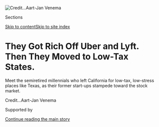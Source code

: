 <div id="app">

<div>

<div>

<div>

</div>

<div data-aria-hidden="false">

<div id="site-content" data-role="main">

<div>

<div class="css-1aor85t" style="opacity:0.000000001;z-index:-1;visibility:hidden">

<div class="css-1hqnpie">

<div class="css-epjblv">

<span class="css-17xtcya">[Technology](/section/technology)</span><span class="css-x15j1o">|</span><span class="css-fwqvlz">They
Got Rich Off Uber and Lyft. Then They Moved to Low-Tax
States.</span>

</div>

<div class="css-k008qs">

<div class="css-1iwv8en">

<span class="css-18z7m18"></span>

<div>

</div>

</div>

<span class="css-1n6z4y">https://nyti.ms/2H8odAU</span>

<div class="css-1705lsu">

<div class="css-4xjgmj">

<div class="css-4skfbu" data-role="toolbar" data-aria-label="Social Media Share buttons, Save button, and Comments Panel with current comment count" data-testid="share-tools">

  - 
  - 
  - 
  - 
    
    <div class="css-6n7j50">
    
    </div>

  - 
  - 

</div>

</div>

</div>

</div>

</div>

</div>

<div id="NYT_TOP_BANNER_REGION" class="css-11qgg8s">

</div>

<div id="fullBleedHeaderContent">

<div class="css-n4ws9g">

![<span class="css-cnj6d5 e1z0qqy90" itemprop="copyrightHolder"><span class="css-1ly73wi e1tej78p0">Credit...</span><span><span>Aart-Jan
Venema</span></span></span>](https://static01.graylady3jvrrxbe.onion/images/2019/05/12/business/03UBERRICH/00UBERRICH-articleLarge.jpg?quality=75&auto=webp&disable=upscale)

</div>

<div class="css-a3jxye">

<div class="css-6cn7ki">

<div class="NYTAppHideMasthead css-1bcu9v6 e1suatyy0">

<div class="section css-1o1qe8k e1suatyy2">

<div class="css-cu5p7t er09x8g0">

<div class="css-6n7j50">

</div>

<span class="css-1dv1kvn">Sections</span>

[Skip to content](#site-content)[Skip to site index](#site-index)

</div>

<div class="css-10698na e1huz5gh0">

</div>

</div>

</div>

<div class="css-1sojcmr ehdk2mb0">

# They Got Rich Off Uber and Lyft. Then They Moved to Low-Tax States.

</div>

Meet the semiretired millennials who left California for low-tax,
low-stress places like Texas, as their former start-ups stampede toward
the stock
market.

</div>

</div>

<div class="css-nwzfg5 e1gnum310">

<span class="css-1f9pvn2 technology"></span><span class="css-cnj6d5 e1z0qqy90" itemprop="copyrightHolder"><span class="css-1ly73wi e1tej78p0">Credit...</span><span><span>Aart-Jan
Venema</span></span></span>

</div>

<div id="sponsor-wrapper" class="css-1hyfx7x">

<div id="sponsor-slug" class="css-19vbshk">

Supported by

</div>

[Continue reading the main
story](#after-sponsor)

<div id="sponsor" class="ad sponsor-wrapper" style="text-align:center;height:100%;display:block">

</div>

<div id="after-sponsor">

</div>

</div>

<div class="css-1wx1auc e1gnum311">

<div class="css-18e8msd">

<div class="css-vp77d3 epjyd6m0">

<div class="css-1baulvz">

By [<span class="css-1baulvz last-byline" itemprop="name">Kate
Conger</span>](https://www.nytimes3xbfgragh.onion/by/kate-conger)

</div>

</div>

  - May 9,
    2019

  - 
    
    <div class="css-4xjgmj">
    
    <div class="css-d8bdto" data-role="toolbar" data-aria-label="Social Media Share buttons, Save button, and Comments Panel with current comment count" data-testid="share-tools">
    
      - 
      - 
      - 
      - 
        
        <div class="css-6n7j50">
        
        </div>
    
      - 
      - 
    
    </div>
    
    </div>

</div>

</div>

</div>

<div class="section meteredContent css-1r7ky0e" name="articleBody" itemprop="articleBody">

<div class="css-1fanzo5 StoryBodyCompanionColumn">

<div class="css-53u6y8">

AUSTIN, Tex. — Brian McMullen’s only plan on a Thursday afternoon in
March was to watch as many college basketball games as possible. Parked
inside his neighborhood bar and grill and eating brunch tacos, he
followed one game on the restaurant’s TV screen while another streamed
on his iPhone.

As the games played out, Mr. McMullen talked about his new life in
Austin, Tex., where he had moved last October from San Francisco. Some
of his biggest activities since then: reading the Harry Potter series
for the first time and spending more than 100 hours completing “Dragon
Quest,” a role-playing video game. He was also working out a lot, he
said, and teaching himself a coding language to create his own games.

For his medium-term goals, Mr. McMullen said, he and his new wife had
been planning to honeymoon in Japan for a month. But they decided to cut
the trip short to fly to San Francisco to meet friends for the opening
night of “Avengers: Endgame” in April, at one point discussing whether
to rent out an entire showing. (They did not.)

“I’m currently taking time off for myself,” he said.

Mr. McMullen, 33, is part of an exclusive club: the semiretired tech
millennial who left California after getting rich. Like many in this
group, he is a newly minted multimillionaire who became wealthy by
working for high-profile San Francisco start-ups like Uber and Lyft,
which are now [about to
go](https://www.nytimes3xbfgragh.onion/2019/04/26/technology/uber-ipo-valuation-price-range.html?rref=collection%2Fbyline%2Fkate-conger&action=click&contentCollection=undefined&region=stream&module=stream_unit&version=latest&contentPlacement=1&pgtype=collection)
or have [just gone
public](https://www.nytimes3xbfgragh.onion/2019/03/29/technology/lyft-stock-price.html).
Once their wealth was assured, these tech workers quit the companies and
fled California, which has the nation’s highest state income tax, at
more than 13 percent, to reside in lower-tax states like Texas and
Florida, where there is no personal state income tax.

</div>

</div>

<div class="css-1fanzo5 StoryBodyCompanionColumn">

<div class="css-53u6y8">

“There are a number of places people could go where there’s tax
benefits,” said Mr. McMullen, who joined Uber in 2011 and is tallied in
the company’s system as employee No. 16. “The timing is good in terms of
relocating prior to I.P.O.”

He ticked off Washington and Florida as places where people could have
also saved on taxes. Uber employees who have decamped from San Francisco
to Austin stay in touch through an email list called “Camp Austin”; they
recently discussed visiting the rodeo, he
said.

</div>

</div>

<div class="css-1sngw6j">

[](https://www.nytimes3xbfgragh.onion/interactive/2019/business/dealbook/ipo-investors.html)

<div class="css-1eoytci">

![](https://static01.graylady3jvrrxbe.onion/images/2019/03/27/business/ipo-payday-still-promo/ipo-payday-still-promo-articleLarge-v2.jpg)

</div>

<div class="css-1rha1bf">

## Who’s Getting Rich When Uber, Slack and Other ‘Unicorns’ Go Public

Highly valued tech start-ups are going public this year, and their
debuts promise to generate big paydays for employees and investors. Here
are what some of their stakes are worth at their I.P.O.s.

</div>

</div>

<div class="css-1fanzo5 StoryBodyCompanionColumn">

<div class="css-53u6y8">

In fleeing California, these millennial millionaires are following a
well-worn tradition. Over the years, many who made a fortune off Silicon
Valley skedaddled to lower-tax locations where they could better protect
their wealth. After the late 1990s dot-com frenzy, Jim Clark, a founder
of Netscape, relocated to Florida. Eduardo Saverin, a Facebook
co-founder, departed the United States altogether: He moved to Singapore
and gave up his American citizenship before the social network’s [2012
initial public
offering](https://dealbook.nytimes3xbfgragh.onion/2012/05/17/facebook-raises-16-billion-in-i-p-o/).

J.T. Forbus, a tax manager at Bogdan & Frasco in San Francisco, said he
has been fielding more questions from tech workers about how moving out
of state could help sidestep high taxes, especially as their [companies
stampede toward the stock
market](https://www.nytimes3xbfgragh.onion/2019/04/18/technology/pinterest-stock.html).
Many tech workers are compensated with stock, which is generally doled
out over four years but can trigger a hefty tax bill when it “vests,” or
is earned, and when it is sold.

</div>

</div>

<div class="css-1fanzo5 StoryBodyCompanionColumn">

<div class="css-53u6y8">

“It seems to be a question that kind of pops up when an I.P.O. is
happening and someone has substantial shares and could have millions of
dollars coming their way,” Mr. Forbus said.

The sheltering move is well known by the California Franchise Tax Board,
the state agency responsible for tax collection. In its guide for
Californians who are compensated with equity and plan to move out of
state, it walked people through various potential tax scenarios using
low-tax states like Texas, Florida and Nevada as examples.

To avoid paying California taxes when they eventually sell their shares,
residents truly have to move out of state. California imposes an income
tax on shares vested in the state, but does not tax stock that is sold
after someone moves away.

Some tech employees wrongly assume that simply setting up a P.O. box in
another state will be enough to lower their tax bill, Mr. Forbus said.
Others who choose to split their time between a low-tax state and
Silicon Valley end up keeping detailed calendars and flight logs, in
case they have to prove their whereabouts during an audit. Mr. Forbus
said he has ended up advising some techies to leave California to
decrease their tax bill, such as one couple who struggled to find a home
in their preferred location within their $2.5 million price range.

The New York Times recently interviewed seven former Uber and Lyft
employees who moved to lower-tax locales. Some declined to speak on the
record, citing concerns that talking frankly about their finances would
hurt their chances with future tech employers, or make them audit
targets. (Uber and Lyft declined to comment.)

</div>

</div>

<div class="css-79elbk" data-testid="photoviewer-wrapper">

<div class="css-z3e15g" data-testid="photoviewer-wrapper-hidden">

</div>

<div class="css-1a48zt4 ehw59r15" data-testid="photoviewer-children">

![<span class="css-16f3y1r e13ogyst0" data-aria-hidden="true">Brian
McMullen, a former Uber employee, in 2011. “I’m currently taking time
off for myself,” he
said.</span><span class="css-cnj6d5 e1z0qqy90" itemprop="copyrightHolder"><span class="css-1ly73wi e1tej78p0">Credit...</span><span>Robyn
Twomey/Redux
Pictures</span></span>](https://static01.graylady3jvrrxbe.onion/images/2019/05/09/business/09uberrich5/09uberrich4-articleLarge.jpg?quality=75&auto=webp&disable=upscale)

</div>

</div>

<div class="css-1fanzo5 StoryBodyCompanionColumn">

<div class="css-53u6y8">

Many argued that their primary motivation for leaving was a
disillusionment with tech-obsessed San Francisco, and that taxes were
not their main concern. Still, none had chosen to move to a high-tax
jurisdiction like New York or Massachusetts. In a recent [study of
California tax
data](https://inequality.stanford.edu/sites/default/files/millionaire-migration-california-impact-top-tax-rates.pdf),
Stanford University researchers found that high tax rates alone do not
cause millionaires to leave the state, and that migration increases
during stressful lifestyle changes.

</div>

</div>

<div class="css-1fanzo5 StoryBodyCompanionColumn">

<div class="css-53u6y8">

Most of the people The Times spoke to were putting their new wealth to
use, buying houses and planning vacations. Several had made vanity
purchases, such as Teslas. One had acquired an artsy dance hall in Texas
as a residence, which included a bathtub in the middle of a bedroom.
Most were taking long sabbaticals from work and experimenting with new
diets, exercise and meditation. A few had launched their own start-ups.

“It’s almost a new generation of millennial retirement,” said Tyler
Mann, 31, who worked at file-hosting service Dropbox and made several
hundred thousand dollars from the company, which went public last year.
He moved to Austin 18 months ago and has since founded his own start-up.

Many tech millennial millionaires said they were relieved to be out of
San Francisco, which has [gotten increasingly
expensive](https://www.nytimes3xbfgragh.onion/2019/03/07/style/uber-ipo-san-francisco-rich.html),
crowded and filled with carbon-copy tech bros who drone on about their
start-ups. They talked about how they were resetting their lives, how
stressed they had been in tech and how they were getting over burnout.
They talked about the tech parties they had attended and complained that
the celebrations revolved around work.

“It got monotonous,” said Nathan Rodriguez, 30, one of Lyft’s first 50
employees, who last year traded San Francisco for Austin. “I got tired
of the keeping-up-with-the-Joneses feeling you have in that kind of
environment.”

Mr. Rodriguez left Lyft in 2017 after working there for four years,
during which the company’s valuation shot up more than 38,200 percent.
He then took 10 months off work and went on cross-country road trips. He
said he made less than $1 million from Lyft and briefly became a
cryptocurrency millionaire before the crypto market crashed in early
2018. He recently joined a start-up in Austin because, he said, he liked
the feeling of having a big impact at a small company, and because he
has hefty medical bills to pay after a bike accident.

Mr. McMullen, a Northern California native, moved to San Francisco eight
years ago from the coastal town of San Luis Obispo, Calif., when a then
tiny start-up called Uber offered him a job in marketing. He had been
working at an Apple Store. His co-workers warned him that start-ups
often tank and urged him to stick with his stable job and
benefits.

</div>

</div>

<div class="css-1sngw6j">

[](https://www.nytimes3xbfgragh.onion/interactive/2019/05/09/business/dealbook/tech-ipos-uber.html)

<div class="css-1eoytci">

![](https://static01.graylady3jvrrxbe.onion/images/2019/05/08/us/tech-ipos-uber-promo-1557349510669/tech-ipos-uber-promo-1557349510669-articleLarge-v3.png)

</div>

<div class="css-1rha1bf">

## Uber Is Going Public: How Today’s Tech I.P.O.s Differ From the Dot-Com Boom

Uber, Lyft and others going public this year are more established than
their tech counterparts from the late 90s, but as some see slowing
growth, there are questions about where they go from here.

</div>

</div>

<div class="css-1fanzo5 StoryBodyCompanionColumn">

<div class="css-53u6y8">

Mr. McMullen said he didn’t listen because he wanted to move to San
Francisco. “There was a romantic notion of what San Francisco was,” he
said.

</div>

</div>

<div class="css-1fanzo5 StoryBodyCompanionColumn">

<div class="css-53u6y8">

At the time, Uber was only in a few markets and about to launch its
ride-hailing service in New York. The company was valued at $60 million
by private investors. Its employees were given relatively low salaries
and incentivized with generous stock options.

Mr. McMullen became an Uber community manager, a role that involved
promoting Uber to riders and drivers in San Francisco with promo codes
and other tactics. He later became a brand strategist, planning
marketing campaigns and establishing a voice for the company.

Uber quickly ballooned into a behemoth. Its imminent public offering
could bring a valuation of [around $86
billion](https://www.nytimes3xbfgragh.onion/2019/05/08/technology/uber-ipo-price.html),
meaning that the company and the stock options it issued to early
employees like Mr. McMullen would likely have increased in value by
about 140,000 percent.

*\[Update:* [*Uber’s public offering was more
muted*](https://www.nytimes3xbfgragh.onion/2019/05/09/technology/uber-ipo-price.html)*,
valuing the company at around $82 billion. |* [*Its trading debut was
disappointing*](https://www.nytimes3xbfgragh.onion/2019/05/10/technology/uber-stock-price-ipo.html)*,
with the opening trade falling below the I.P.O. price.\]*

Along the way, Mr. McMullen cashed out some of his Uber shares when the
company let employees sell their stock to private investors. After
working at Uber for so long, he said, he was motivated to leave and go
somewhere he could have a bigger impact.

“I wasn’t really feeling like I had the same role in contributing as in
earlier, smaller Uber,” he said, adding that the growth of the company
paralleled San Francisco’s transformation into “a homogeneous tech
city.”

</div>

</div>

<div class="css-79elbk" data-testid="photoviewer-wrapper">

<div class="css-z3e15g" data-testid="photoviewer-wrapper-hidden">

</div>

<div class="css-1a48zt4 ehw59r15" data-testid="photoviewer-children">

<div class="css-1xdhyk6 erfvjey0">

<span class="css-1ly73wi e1tej78p0">Image</span>

<div class="css-zjzyr8">

<div data-testid="lazyimage-container" style="height:483.33333333333326px">

</div>

</div>

</div>

<span class="css-16f3y1r e13ogyst0" data-aria-hidden="true">Nathan
Rodriguez, one of Lyft’s first 50 employees, last year traded San
Francisco for Austin,
Tex.</span><span class="css-cnj6d5 e1z0qqy90" itemprop="copyrightHolder"><span class="css-1ly73wi e1tej78p0">Credit...</span><span>Cayce
Clifford for The New York Times</span></span>

</div>

</div>

<div class="css-1fanzo5 StoryBodyCompanionColumn">

<div class="css-53u6y8">

Although Mr. McMullen has now not worked for seven months and jokes with
friends about being semiretired, he said he plans to work again.

“The idea of retirement as sitting on a sandy beach somewhere, I don’t
think is on any millennial’s mind,” he said. Instead, he added, his
generation is focused on seeking fulfillment, searching for the kind of
career that doesn’t feel like work. His goal was to “realign life,” he
said.

Before leaving San Francisco, Mr. McMullen had drinks with another
former Uber employee — Alex Priest, 30, who had also become a
millionaire from working at the company. As the two caught up, they
discovered that they had both decided to move to Texas.

“Ninety-five percent of our conversations up to that point would be talk
about the weather for five minutes and then talk about Uber for three
hours,” Mr. Priest said. “This was the first conversation we’d had where
we talked about Uber for five seconds and then our lives for three
hours.”

Last May, Mr. McMullen purchased a San Francisco home for $1.9 million;
he said the property was an investment. In Austin, where his wife has
family, he also bought a home, which Zillow lists as sold for $620,000.
It is in a rapidly growing neighborhood where small ranch-style homes
are being replaced with multistory condos, packed two per lot.

Last month, Mr. McMullen was back in San Francisco to watch “[Avengers:
Endgame](https://www.nytimes3xbfgragh.onion/2019/04/23/movies/avengers-endgame-review.html).”
He said he saw it three times in three days with different groups of
friends. Each showing fulfilled his expectations, he said.

But being back in San Francisco reminded him of why he had left and made
him excited to return to Texas. “Maybe we don’t want to be there our
entire lives,” he said of Austin. Still, he said, it felt like a good
start.

</div>

</div>

</div>

<div>

</div>

<div>

</div>

<div>

</div>

<div>

<div id="bottom-wrapper" class="css-1ede5it">

<div id="bottom-slug" class="css-l9onyx">

Advertisement

</div>

[Continue reading the main
story](#after-bottom)

<div id="bottom" class="ad bottom-wrapper" style="text-align:center;height:100%;display:block;min-height:90px">

</div>

<div id="after-bottom">

</div>

</div>

</div>

</div>

</div>

## Site Index

<div>

</div>

## Site Information Navigation

  - [© <span>2020</span> <span>The New York Times
    Company</span>](https://help.nytimes3xbfgragh.onion/hc/en-us/articles/115014792127-Copyright-notice)

<!-- end list -->

  - [NYTCo](https://www.nytco.com/)
  - [Contact
    Us](https://help.nytimes3xbfgragh.onion/hc/en-us/articles/115015385887-Contact-Us)
  - [Work with us](https://www.nytco.com/careers/)
  - [Advertise](https://nytmediakit.com/)
  - [T Brand Studio](http://www.tbrandstudio.com/)
  - [Your Ad
    Choices](https://www.nytimes3xbfgragh.onion/privacy/cookie-policy#how-do-i-manage-trackers)
  - [Privacy](https://www.nytimes3xbfgragh.onion/privacy)
  - [Terms of
    Service](https://help.nytimes3xbfgragh.onion/hc/en-us/articles/115014893428-Terms-of-service)
  - [Terms of
    Sale](https://help.nytimes3xbfgragh.onion/hc/en-us/articles/115014893968-Terms-of-sale)
  - [Site
    Map](https://spiderbites.nytimes3xbfgragh.onion)
  - [Help](https://help.nytimes3xbfgragh.onion/hc/en-us)
  - [Subscriptions](https://www.nytimes3xbfgragh.onion/subscription?campaignId=37WXW)

</div>

</div>

</div>

</div>
